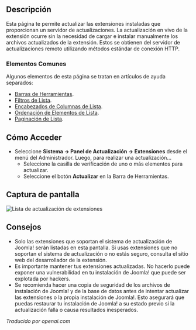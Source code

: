 <!-- Filename: Help4.x:Extensions:_Update  / Display title: Extensions: Mise à jour -->

## Descripción

Esta página te permite actualizar las extensiones instaladas que proporcionan un servidor de actualizaciones. La actualización en vivo de la extensión ocurre sin la necesidad de cargar e instalar manualmente los archivos actualizados de la extensión. Estos se obtienen del servidor de actualizaciones remoto utilizando métodos estándar de conexión HTTP.

### Elementos Comunes

Algunos elementos de esta página se tratan en artículos de ayuda separados:

* [Barras de Herramientas](jdocmanual?article=help/common-elements/toolbars).
* [Filtros de Lista](jdocmanual?article=help/common-elements/list-filters).
* [Encabezados de Columnas de Lista](jdocmanual?article=help/common-elements/list-column-headers).
* [Ordenación de Elementos de Lista](jdocmanual?article=help/common-elements/list-ordering).
* [Paginación de Lista](jdocmanual?article=help/common-elements/list-pagination).

## Cómo Acceder

- Seleccione **Sistema → Panel de Actualización → Extensiones** desde el
  menú del Administrador. Luego, para realizar una actualización...
  - Seleccione la casilla de verificación de uno o más elementos para actualizar.
  - Seleccione el botón **Actualizar** en la Barra de Herramientas.

## Captura de pantalla

![Lista de actualización de extensiones](../../../es/images/extensions/update-list.png)

## Consejos

- Solo las extensiones que soportan el sistema de actualización de Joomla! serán listadas en esta pantalla. Si usas extensiones que no soportan el sistema de actualización o no estás seguro, consulta el sitio web del desarrollador de la extensión.
- Es importante mantener tus extensiones actualizadas. No hacerlo puede exponer una vulnerabilidad en tu instalación de Joomla! que puede ser explotada por hackers.
- Se recomienda hacer una copia de seguridad de los archivos de instalación de Joomla! y de la base de datos antes de intentar actualizar las extensiones o la propia instalación de Joomla!. Esto asegurará que puedas restaurar tu instalación de Joomla! a su estado previo si la actualización falla o causa resultados inesperados.

*Traducido por openai.com*

